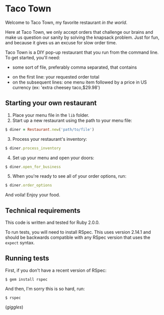 # Taco Town

Welcome to Taco Town, my favorite restaurant *in the world*.

Here at Taco Town, we only accept orders that challenge our brains and
make us question our sanity by solving the knapsack problem. Just for
fun, and because it gives us an excuse for slow order time.

Taco Town is a DIY pop-up restaurant that you run from the command line. To get started, you'll need:

* some sort of file, preferably comma separated, that contains
 - on the first line: your requested order total
 - on the subsequent lines: one menu item followed by a price in US currency (ex: 'extra cheesey taco,$29.98')

## Starting your own restaurant

1. Place your menu file in the `lib` folder.
2. Start up a new restaurant using the path to your menu file:

```ruby
$ diner = Restaurant.new('path/to/file')
```

3. Process your restaurant's inventory:

```ruby
$ diner.process_inventory
```

4. Set up your menu and open your doors:

```ruby
$ diner.open_for_business
```

5. When you're ready to see all of your order options, run:

```ruby
$ diner.order_options
```

And voila! Enjoy your food.

## Technical requirements

This code is written and tested for Ruby 2.0.0.

To run tests, you will need to install RSpec. This uses version 2.14.1
and should be backwards compatible with any RSpec version that uses the
`expect` syntax.

## Running tests

First, if you don't have a recent version of RSpec:

```
$ gem install rspec
```

And then, I'm sorry this is so hard, run:

```
$ rspec
```

(*giggles*)


